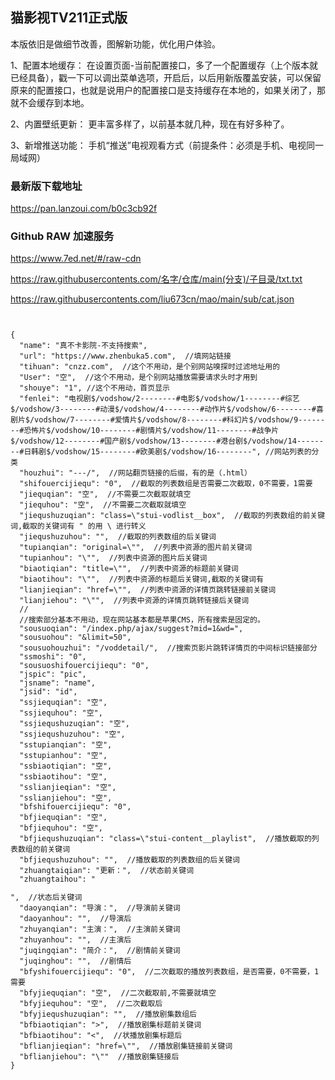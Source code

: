 ## 猫影视TV211正式版

本版依旧是做细节改善，图解新功能，优化用户体验。

1、配置本地缓存：
在设置页面-当前配置接口，多了一个配置缓存（上个版本就已经具备），戳一下可以调出菜单选项，开启后，以后用新版覆盖安装，可以保留原来的配置接口，也就是说用户的配置接口是支持缓存在本地的，如果关闭了，那就不会缓存到本地。

2、内置壁纸更新：
更丰富多样了，以前基本就几种，现在有好多种了。

3、新增推送功能：
手机“推送”电视观看方式（前提条件：必须是手机、电视同一局域网）

### 最新版下载地址

https://pan.lanzoui.com/b0c3cb92f

### Github RAW 加速服务
https://www.7ed.net/#/raw-cdn

https://raw.githubusercontents.com/名字/仓库/main(分支)/子目录/txt.txt

https://raw.githubusercontents.com/liu673cn/mao/main/sub/cat.json

<pre><code class="language-自定义规则讲解演示">

{
  "name": "真不卡影院-不支持搜索",
  "url": "https://www.zhenbuka5.com",  //填网站链接
  "tihuan": "cnzz.com",  //这个不用动，是个别网站嗅探时过滤地址用的
  "User": "空",  //这个不用动，是个别网站播放需要请求头时才用到
  "shouye": "1", //这个不用动，首页显示
  "fenlei": "电视剧$/vodshow/2--------#电影$/vodshow/1--------#综艺$/vodshow/3--------#动漫$/vodshow/4--------#动作片$/vodshow/6--------#喜剧片$/vodshow/7--------#爱情片$/vodshow/8--------#科幻片$/vodshow/9--------#恐怖片$/vodshow/10--------#剧情片$/vodshow/11--------#战争片$/vodshow/12--------#国产剧$/vodshow/13--------#港台剧$/vodshow/14--------#日韩剧$/vodshow/15--------#欧美剧$/vodshow/16--------", //网站列表的分类
  "houzhui": "---/",  //网站翻页链接的后缀，有的是（.html）
  "shifouercijiequ": "0",  //截取的列表数组是否需要二次截取，0不需要，1需要
  "jiequqian": "空",  //不需要二次截取就填空
  "jiequhou": "空",  //不需要二次截取就填空
  "jiequshuzuqian": "class=\"stui-vodlist__box",  //截取的列表数组的前关键词,截取的关键词有 " 的用 \ 进行转义
  "jiequshuzuhou": "</span>",  //截取的列表数组的后关键词
  "tupianqian": "original=\"",  //列表中资源的图片前关键词
  "tupianhou": "\"",  //列表中资源的图片后关键词
  "biaotiqian": "title=\"",  //列表中资源的标题前关键词
  "biaotihou": "\"",  //列表中资源的标题后关键词,截取的关键词有
  "lianjieqian": "href=\"",  //列表中资源的详情页跳转链接前关键词
  "lianjiehou": "\"",  //列表中资源的详情页跳转链接后关键词
  //
  //搜索部分基本不用动，现在网站基本都是苹果CMS，所有搜索是固定的。
  "sousuoqian": "/index.php/ajax/suggest?mid=1&wd=", 
  "sousuohou": "&limit=50",
  "sousuohouzhui": "/voddetail/",  //搜索页影片跳转详情页的中间标识链接部分
  "ssmoshi": "0",
  "sousuoshifouercijiequ": "0",
  "jspic": "pic",
  "jsname": "name",
  "jsid": "id",
  "ssjiequqian": "空",
  "ssjiequhou": "空",
  "ssjiequshuzuqian": "空",
  "ssjiequshuzuhou": "空",
  "sstupianqian": "空",
  "sstupianhou": "空",
  "ssbiaotiqian": "空",
  "ssbiaotihou": "空",
  "sslianjieqian": "空",
  "sslianjiehou": "空",
  "bfshifouercijiequ": "0",
  "bfjiequqian": "空",
  "bfjiequhou": "空",
  "bfjiequshuzuqian": "class=\"stui-content__playlist",  //播放截取的列表数组的前关键词
  "bfjiequshuzuhou": "</ul>",  //播放截取的列表数组的后关键词
  "zhuangtaiqian": "更新：</span>",  //状态前关键词
  "zhuangtaihou": "</p>",  //状态后关键词
  "daoyanqian": "导演：</span>",  //导演前关键词
  "daoyanhou": "</、p>",  //导演后
  "zhuyanqian": "主演：</span>",  //主演前关键词
  "zhuyanhou": "</、p>",  //主演后
  "juqingqian": "简介：</span>",  //剧情前关键词
  "juqinghou": "</span>",  //剧情后
  "bfyshifouercijiequ": "0",  //二次截取的播放列表数组，是否需要，0不需要，1需要
  "bfyjiequqian": "空",  //二次截取前,不需要就填空
  "bfyjiequhou": "空",  //二次截取后
  "bfyjiequshuzuqian": "<a",  //播放剧集数组前关键词
  "bfyjiequshuzuhou": "/a>",  //播放剧集数组后
  "bfbiaotiqian": ">",  //播放剧集标题前关键词
  "bfbiaotihou": "<",  //状播放剧集标题后
  "bflianjieqian": "href=\"",  //播放剧集链接前关键词
  "bflianjiehou": "\""  //播放剧集链接后
}

</code></pre>
